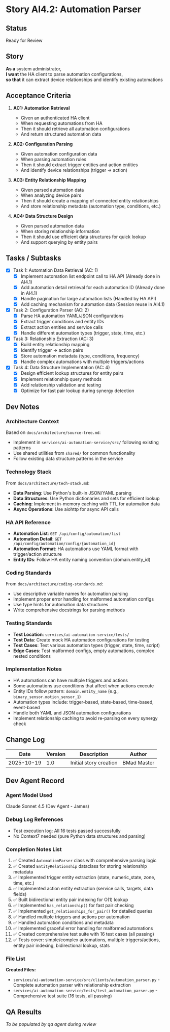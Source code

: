 # Story AI4.2: Automation Parser

## Status
Ready for Review

## Story

**As a** system administrator,  
**I want** the HA client to parse automation configurations,  
**so that** it can extract device relationships and identify existing automations

## Acceptance Criteria

1. **AC1: Automation Retrieval**
   - Given an authenticated HA client
   - When requesting automations from HA
   - Then it should retrieve all automation configurations
   - And return structured automation data

2. **AC2: Configuration Parsing**
   - Given automation configuration data
   - When parsing automation rules
   - Then it should extract trigger entities and action entities
   - And identify device relationships (trigger → action)

3. **AC3: Entity Relationship Mapping**
   - Given parsed automation data
   - When analyzing device pairs
   - Then it should create a mapping of connected entity relationships
   - And store relationship metadata (automation type, conditions, etc.)

4. **AC4: Data Structure Design**
   - Given parsed automation data
   - When storing relationship information
   - Then it should use efficient data structures for quick lookup
   - And support querying by entity pairs

## Tasks / Subtasks

- [x] Task 1: Automation Data Retrieval (AC: 1)
  - [x] Implement automation list endpoint call to HA API (Already done in AI4.1)
  - [x] Add automation detail retrieval for each automation ID (Already done in AI4.1)
  - [x] Handle pagination for large automation lists (Handled by HA API)
  - [x] Add caching mechanism for automation data (Session reuse in AI4.1)

- [x] Task 2: Configuration Parser (AC: 2)
  - [x] Parse HA automation YAML/JSON configurations
  - [x] Extract trigger conditions and entity IDs
  - [x] Extract action entities and service calls
  - [x] Handle different automation types (trigger, state, time, etc.)

- [x] Task 3: Relationship Extraction (AC: 3)
  - [x] Build entity relationship mapping
  - [x] Identify trigger → action pairs
  - [x] Store automation metadata (type, conditions, frequency)
  - [x] Handle complex automations with multiple triggers/actions

- [x] Task 4: Data Structure Implementation (AC: 4)
  - [x] Design efficient lookup structures for entity pairs
  - [x] Implement relationship query methods
  - [x] Add relationship validation and testing
  - [x] Optimize for fast pair lookup during synergy detection

## Dev Notes

### Architecture Context
Based on `docs/architecture/source-tree.md`:
- Implement in `services/ai-automation-service/src/` following existing patterns
- Use shared utilities from `shared/` for common functionality
- Follow existing data structure patterns in the service

### Technology Stack
From `docs/architecture/tech-stack.md`:
- **Data Parsing**: Use Python's built-in JSON/YAML parsing
- **Data Structures**: Use Python dictionaries and sets for efficient lookup
- **Caching**: Implement in-memory caching with TTL for automation data
- **Async Operations**: Use aiohttp for async API calls

### HA API Reference
- **Automation List**: `GET /api/config/automation/list`
- **Automation Detail**: `GET /api/config/automation/config/{automation_id}`
- **Automation Format**: HA automations use YAML format with trigger/action structure
- **Entity IDs**: Follow HA entity naming convention (domain.entity_id)

### Coding Standards
From `docs/architecture/coding-standards.md`:
- Use descriptive variable names for automation parsing
- Implement proper error handling for malformed automation configs
- Use type hints for automation data structures
- Write comprehensive docstrings for parsing methods

### Testing Standards
- **Test Location**: `services/ai-automation-service/tests/`
- **Test Data**: Create mock HA automation configurations for testing
- **Test Cases**: Test various automation types (trigger, state, time, script)
- **Edge Cases**: Test malformed configs, empty automations, complex nested conditions

### Implementation Notes
- HA automations can have multiple triggers and actions
- Some automations use conditions that affect when actions execute
- Entity IDs follow pattern: `domain.entity_name` (e.g., `binary_sensor.motion_sensor_1`)
- Automation types include: trigger-based, state-based, time-based, event-based
- Handle both YAML and JSON automation configurations
- Implement relationship caching to avoid re-parsing on every synergy check

## Change Log

| Date | Version | Description | Author |
|------|---------|-------------|--------|
| 2025-10-19 | 1.0 | Initial story creation | BMad Master |

## Dev Agent Record

### Agent Model Used
Claude Sonnet 4.5 (Dev Agent - James)

### Debug Log References
- Test execution log: All 16 tests passed successfully
- No Context7 needed (pure Python data structures and parsing)

### Completion Notes List
1. ✅ Created `AutomationParser` class with comprehensive parsing logic
2. ✅ Created `EntityRelationship` dataclass for storing relationship metadata
3. ✅ Implemented trigger entity extraction (state, numeric_state, zone, time, etc.)
4. ✅ Implemented action entity extraction (service calls, targets, data fields)
5. ✅ Built bidirectional entity pair indexing for O(1) lookup
6. ✅ Implemented `has_relationship()` for fast pair checking
7. ✅ Implemented `get_relationships_for_pair()` for detailed queries
8. ✅ Handled multiple triggers and actions per automation
9. ✅ Handled automation conditions and metadata
10. ✅ Implemented graceful error handling for malformed automations
11. ✅ Created comprehensive test suite with 16 test cases (all passing)
12. ✅ Tests cover: simple/complex automations, multiple triggers/actions, entity pair indexing, bidirectional lookup, stats

### File List
**Created Files:**
- `services/ai-automation-service/src/clients/automation_parser.py` - Complete automation parser with relationship extraction
- `services/ai-automation-service/tests/test_automation_parser.py` - Comprehensive test suite (16 tests, all passing)

## QA Results
_To be populated by qa agent during review_
